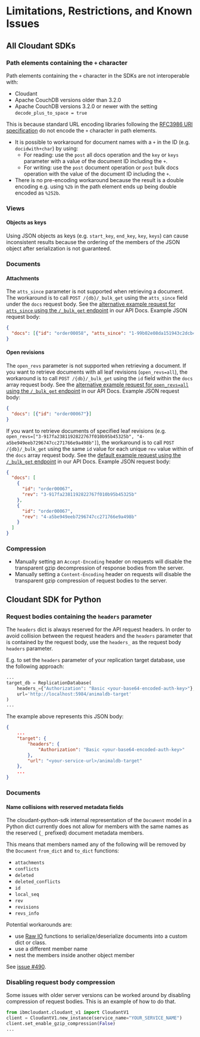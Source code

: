# Limitations, Restrictions, and Known Issues

## All Cloudant SDKs

### Path elements containing the `+` character

Path elements containing the `+` character in the SDKs are not interoperable with:
* Cloudant 
* Apache CouchDB versions older than 3.2.0
* Apache CouchDB versions 3.2.0 or newer with the setting `decode_plus_to_space = true`

This is because standard URL encoding libraries following the [RFC3986 URI specification](https://tools.ietf.org/html/rfc3986#section-3.3) do not encode the `+` character in path elements.
* It is possible to workaround for document names with a `+` in the ID (e.g. `docidwith+char`) by using:
    * For reading: use the `post` all docs operation and the `key` or `keys` parameter with a value of the document ID including the `+`.
    * For writing: use the `post` document operation or `post` bulk docs operation with the value of the document ID including the `+`.
* There is no pre-encoding workaround because the result is a double encoding e.g. using `%2b` in the path element ends up being double encoded as `%252b`.

### Views

#### Objects as keys

Using JSON objects as keys (e.g. `start_key`, `end_key`, `key`, `keys`)
can cause inconsistent results because the ordering of the members of the JSON
object after serialization is not guaranteed.

### Documents

#### Attachments

The `atts_since` parameter is not supported when retrieving a document.
The workaround is to call `POST /{db}/_bulk_get` using the `atts_since` field under the `docs` request body. See the [alternative example request for `atts_since` using the `/_bulk_get` endpoint](https://cloud.ibm.com/apidocs/cloudant#postbulkget) in our API Docs.
Example JSON request body:
```json
{
  "docs": [{"id": "order00058", "atts_since": "1-99b02e08da151943c2dcb40090160bb8"}]
}
```

#### Open revisions

The `open_revs` parameter is not supported when retrieving a document.
If you want to retrieve documents with all leaf revisions (`open_revs=all`), the workaround is to call `POST /{db}/_bulk_get` using the `id` field within the `docs` array request body.
See the [alternative example request for `open_revs=all` using the `/_bulk_get` endpoint](https://cloud.ibm.com/apidocs/cloudant#postbulkget) in our API Docs.
Example JSON request body:
```json
{
  "docs": [{"id": "order00067"}]
}
```

If you want to retrieve documents of specified leaf revisions (e.g. `open_revs=["3-917fa2381192822767f010b95b45325b", "4-a5be949eeb7296747cc271766e9a498b"]`), the workaround is to call `POST /{db}/_bulk_get` using the same `id` value for each unique `rev` value within of the `docs` array request body.
See the [default example request using the `/_bulk_get` endpoint](https://cloud.ibm.com/apidocs/cloudant#postbulkget) in our API Docs.
Example JSON request body:
```json
{
  "docs": [
    {
      "id": "order00067",
      "rev": "3-917fa2381192822767f010b95b45325b"
    },
    {
      "id": "order00067",
      "rev": "4-a5be949eeb7296747cc271766e9a498b"
    }
  ]
}
```

### Compression

* Manually setting an `Accept-Encoding` header on requests will disable the transparent gzip decompression of response bodies from the server.
* Manually setting a `Content-Encoding` header on requests will disable the transparent gzip compression of request bodies to the server.

## Cloudant SDK for Python
<!-- KNOWN_ISSUES specific to Python -->
### Request bodies containing the `headers` parameter

The `headers` dict is always reserved for the API request headers.
In order to avoid collision between the request headers and the `headers` parameter
that is contained by the request body, use the `headers_` as
the request body `headers` parameter.

E.g. to set the `headers` parameter of your replication
target database, use the following approach:

```python
...
target_db = ReplicationDatabase(
    headers_={"Authorization": "Basic <your-base64-encoded-auth-key>"},
    url='http://localhost:5984/animaldb-target'
)
...
```
The example above represents this JSON body:
```json
{
    ...
    "target": {
        "headers": {
            "Authorization": "Basic <your-base64-encoded-auth-key>"
        },
        "url": "<your-service-url>/animaldb-target"
    },
    ...
}
```

### Documents

#### Name collisions with reserved metadata fields

The cloudant-python-sdk internal representation of the `Document` model in a Python dict
currently does not allow for members with the same names as the reserved (`_` prefixed)
document metadata members.

This means that members named any of the following will be removed by the `Document`
`from_dict` and `to_dict` functions:
* `attachments`
* `conflicts`
* `deleted`
* `deleted_conflicts`
* `id`
* `local_seq`
* `rev`
* `revisions`
* `revs_info`

Potential workarounds are:
* use [Raw IO](/#raw-io) functions to serialize/deserialize
documents into a custom dict or class.
* use a different member name
* nest the members inside another object member

See [issue #490](/issues/490).

### Disabling request body compression

Some issues with older server versions can be worked around by disabling
compression of request bodies. This is an example of how to do that.

```python
from ibmcloudant.cloudant_v1 import CloudantV1
client = CloudantV1.new_instance(service_name="YOUR_SERVICE_NAME")
client.set_enable_gzip_compression(False)
...
```
